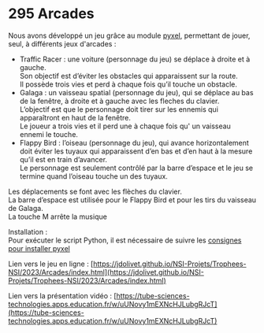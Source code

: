 # 295 Arcades

Nous avons développé un jeu grâce au module [pyxel](https://github.com/kitao/pyxel/blob/main/docs/README.fr.md), permettant de jouer, seul, à différents jeux d'arcades : 

* Traffic Racer : une voiture (personnage du jeu) se déplace à droite et à gauche.  
Son objectif est d’éviter les obstacles qui apparaissent sur la route.  
Il possède trois vies et perd à chaque fois qu’il touche un obstacle. 
* Galaga : un vaisseau spatial (personnage du jeu), qui se déplace au bas de la fenêtre, à droite et à gauche avec les fleches du clavier.  
L’objectif est que le personnage doit tirer sur les ennemis qui apparaîtront en haut de la fenêtre.  
Le joueur a trois vies et il perd une à chaque fois qu' un vaisseau ennemi le touche. 
* Flappy Bird : l’oiseau (personnage du jeu), qui avance horizontalement doit éviter les tuyaux qui apparaissent d’en bas et d’en haut à la mesure qu’il est en train d’avancer.  
Le personnage est seulement contrôlé par la barre d’espace et le jeu se termine quand l’oiseau touche un des tuyaux. 

Les déplacements se font avec les flèches du clavier.  
La barre d’espace est utilisée pour le Flappy Bird et pour les tirs du vaisseau de Galaga.  
La touche M arrête la musique 

Installation :  
Pour exécuter le script Python, il est nécessaire de suivre les [consignes pour installer pyxel](https://github.com/kitao/pyxel/blob/main/docs/README.fr.md#comment-installer)

Lien vers le jeu en ligne : [https://jdolivet.github.io/NSI-Projets/Trophees-NSI/2023/Arcades/index.html](https://jdolivet.github.io/NSI-Projets/Trophees-NSI/2023/Arcades/index.html)

Lien vers la présentation vidéo : [https://tube-sciences-technologies.apps.education.fr/w/uUNovy1mEXNcHJLubgRJcT](https://tube-sciences-technologies.apps.education.fr/w/uUNovy1mEXNcHJLubgRJcT)
